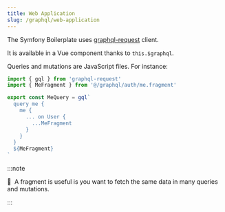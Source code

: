 ```yaml
---
title: Web Application
slug: /graphql/web-application
---
```


The Symfony Boilerplate uses [graphql-request](https://github.com/prisma-labs/graphql-request) client.

It is available in a Vue component thanks to `this.$graphql`.

Queries and mutations are JavaScript files. For instance:

```js title="src/webapp/graphql/auth/me.query.js"
import { gql } from 'graphql-request'
import { MeFragment } from '@/graphql/auth/me.fragment'

export const MeQuery = gql`
  query me {
    me {
      ... on User {
        ...MeFragment
      }
    }
  }
  ${MeFragment}
`
```

:::note

📣&nbsp;&nbsp;A fragment is useful is you want to fetch the same data in many queries and mutations.

:::